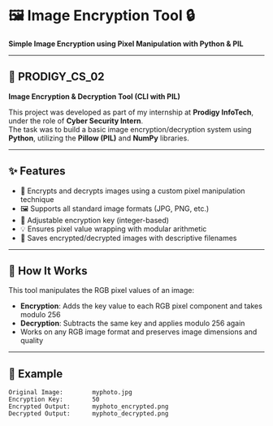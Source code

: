 # 🖼️ Image Encryption Tool 🔒  
**Simple Image Encryption using Pixel Manipulation with Python & PIL**

---

## 🚀 PRODIGY_CS_02  
**Image Encryption & Decryption Tool (CLI with PIL)**  

This project was developed as part of my internship at **Prodigy InfoTech**, under the role of **Cyber Security Intern**.  
The task was to build a basic image encryption/decryption system using **Python**, utilizing the **Pillow (PIL)** and **NumPy** libraries.

---

## ✨ Features

- 🔐 Encrypts and decrypts images using a custom pixel manipulation technique  
- 🖼️ Supports all standard image formats (JPG, PNG, etc.)  
- 🔁 Adjustable encryption key (integer-based)  
- 💡 Ensures pixel value wrapping with modular arithmetic  
- 📂 Saves encrypted/decrypted images with descriptive filenames

---

## 🧠 How It Works

This tool manipulates the RGB pixel values of an image:

- **Encryption**: Adds the key value to each RGB pixel component and takes modulo 256  
- **Decryption**: Subtracts the same key and applies modulo 256 again  
- Works on any RGB image format and preserves image dimensions and quality

---

## 📌 Example

```text
Original Image:        myphoto.jpg  
Encryption Key:        50  
Encrypted Output:      myphoto_encrypted.png  
Decrypted Output:      myphoto_decrypted.png
